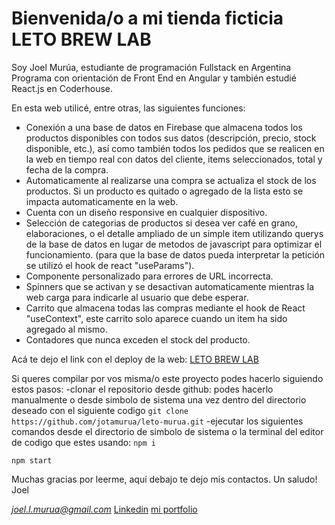 # Bienvenida/o a mi tienda ficticia LETO BREW LAB

Soy Joel Murúa, estudiante de programación Fullstack en Argentina Programa con orientación de Front End en Angular y también estudié React.js en Coderhouse.

En esta web utilicé, entre otras, las siguientes funciones: 
- Conexión a una base de datos en Firebase que almacena todos los productos disponibles con todos sus datos (descripción, precio, stock disponible, etc.), así como también todos los pedidos que se realicen en la web en tiempo real con datos del cliente, items seleccionados, total y fecha de la compra.
- Automaticamente al realizarse una compra se actualiza el stock de los productos. Si un producto es quitado o agregado de la lista esto se impacta automaticamente en la web.
- Cuenta con un diseño responsive en cualquier dispositivo.
- Selección de categorias de productos si desea ver café en grano, elaboraciones, o el detalle ampliado de un simple item utilizando querys de la base de datos en lugar de metodos de javascript para optimizar el funcionamiento. (para que la base de datos pueda interpretar la petición se utilizó el hook de react "useParams").
- Componente personalizado para errores de URL incorrecta.
- Spinners que se activan y se desactivan automaticamente mientras la web carga para indicarle al usuario que debe esperar.
- Carrito que almacena todas las compras mediante el hook de React "useContext", este carrito solo aparece cuando un item ha sido agregado al mismo.
- Contadores que nunca exceden el stock del producto.

Acá te dejo el link con el deploy de la web:
[LETO BREW LAB](https://letobrewlab.netlify.app/)

Si queres compilar por vos misma/o este proyecto podes hacerlo siguiendo estos pasos:
 -clonar el repositorio desde github:
 podes hacerlo manualmente o desde simbolo de sistema una vez dentro del directorio deseado con el siguiente codigo
 `git clone https://github.com/jotamurua/leto-murua.git`
-ejecutar los siguientes comandos desde el directorio de simbolo de sistema o la terminal del editor de codigo que estes usando:
`npm i`

`npm start`

Muchas gracias por leerme, aquí debajo te dejo mis contactos.
Un saludo!
Joel

*joel.l.murua@gmail.com*
[Linkedin](https://www.linkedin.com/in/joelmurua/)
[mi portfolio](https://portfoliomurua.netlify.app/)